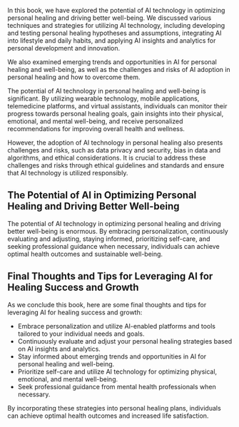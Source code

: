 

In this book, we have explored the potential of AI technology in optimizing personal healing and driving better well-being. We discussed various techniques and strategies for utilizing AI technology, including developing and testing personal healing hypotheses and assumptions, integrating AI into lifestyle and daily habits, and applying AI insights and analytics for personal development and innovation.

We also examined emerging trends and opportunities in AI for personal healing and well-being, as well as the challenges and risks of AI adoption in personal healing and how to overcome them.

The potential of AI technology in personal healing and well-being is significant. By utilizing wearable technology, mobile applications, telemedicine platforms, and virtual assistants, individuals can monitor their progress towards personal healing goals, gain insights into their physical, emotional, and mental well-being, and receive personalized recommendations for improving overall health and wellness.

However, the adoption of AI technology in personal healing also presents challenges and risks, such as data privacy and security, bias in data and algorithms, and ethical considerations. It is crucial to address these challenges and risks through ethical guidelines and standards and ensure that AI technology is utilized responsibly.

The Potential of AI in Optimizing Personal Healing and Driving Better Well-being
--------------------------------------------------------------------------------

The potential of AI technology in optimizing personal healing and driving better well-being is enormous. By embracing personalization, continuously evaluating and adjusting, staying informed, prioritizing self-care, and seeking professional guidance when necessary, individuals can achieve optimal health outcomes and sustainable well-being.

Final Thoughts and Tips for Leveraging AI for Healing Success and Growth
------------------------------------------------------------------------

As we conclude this book, here are some final thoughts and tips for leveraging AI for healing success and growth:

* Embrace personalization and utilize AI-enabled platforms and tools tailored to your individual needs and goals.
* Continuously evaluate and adjust your personal healing strategies based on AI insights and analytics.
* Stay informed about emerging trends and opportunities in AI for personal healing and well-being.
* Prioritize self-care and utilize AI technology for optimizing physical, emotional, and mental well-being.
* Seek professional guidance from mental health professionals when necessary.

By incorporating these strategies into personal healing plans, individuals can achieve optimal health outcomes and increased life satisfaction.
